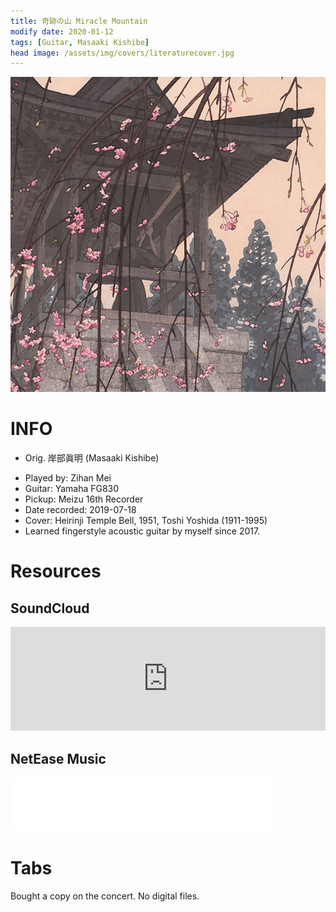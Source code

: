 ```yaml
---
title: 奇跡の山 Miracle Mountain
modify date: 2020-01-12
tags: [Guitar, Masaaki Kishibe]
head image: /assets/img/covers/literaturecover.jpg
---
```


![MiracleMountainNewCover](../../assets/img/02literature/00guitar/2019-07-18%E5%A5%87%E8%B7%A1%E3%81%AE%E5%B1%B1/heirinjidcover.jpg)

# INFO

* Orig. 岸部眞明 (Masaaki Kishibe)
<!--more-->
* Played by: Zihan Mei
* Guitar: Yamaha FG830
* Pickup: Meizu 16th Recorder
* Date recorded: 2019-07-18
* Cover: Heirinji Temple Bell, 1951, Toshi Yoshida (1911-1995)
* Learned fingerstyle acoustic guitar by myself since 2017.

# Resources
## SoundCloud
<iframe width="100%" height="166" scrolling="no" frameborder="no" allow="autoplay" src="https://w.soundcloud.com/player/?url=https%3A//api.soundcloud.com/tracks/741231544&color=%23fd746c&auto_play=false&hide_related=false&show_comments=true&show_user=true&show_reposts=false&show_teaser=true"></iframe>

## NetEase Music
<iframe frameborder="no" border="0" marginwidth="0" marginheight="0" width=420 height=86 src="//music.163.com/outchain/player?type=3&id=2062188216&auto=0&height=66"></iframe>

# Tabs
Bought a copy on the concert. No digital files.
